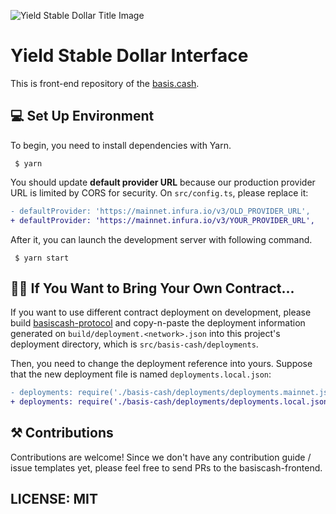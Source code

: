 ![Yield Stable Dollar Title Image](https://raw.githubusercontent.com/Basis-Cash/basiscash-protocol/master/assets/bg.jpeg)

# Yield Stable Dollar Interface

This is front-end repository of the [basis.cash](https://basis.cash/).

## 💻 Set Up Environment

To begin, you need to install dependencies with Yarn.

```
 $ yarn
```

You should update **default provider URL** because our production provider URL is limited by CORS for security.
On `src/config.ts`, please replace it:

```diff
- defaultProvider: 'https://mainnet.infura.io/v3/OLD_PROVIDER_URL',
+ defaultProvider: 'https://mainnet.infura.io/v3/YOUR_PROVIDER_URL',
```

After it, you can launch the development server with following command.

```
 $ yarn start
```

## 👩‍🌾 If You Want to Bring Your Own Contract...

If you want to use different contract deployment on development,
please build [basiscash-protocol](https://github.com/Basis-Cash/basiscash-protocol) and copy-n-paste
the deployment information generated on `build/deployment.<network>.json` into this project's deployment directory,
which is `src/basis-cash/deployments`.

Then, you need to change the deployment reference into yours. Suppose that the new deployment file is named `deployments.local.json`:

```diff
- deployments: require('./basis-cash/deployments/deployments.mainnet.json'),
+ deployments: require('./basis-cash/deployments/deployments.local.json'),
```

## ⚒ Contributions

Contributions are welcome! Since we don't have any contribution guide / issue templates yet,
please feel free to send PRs to the basiscash-frontend.

## LICENSE: MIT
